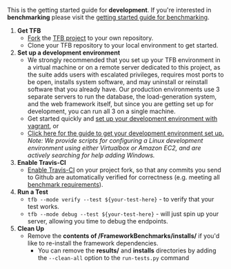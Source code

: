 This is the getting started guide for __development__. If you're interested in __benchmarking__ please visit the [getting started guide for benchmarking](/Benchmarking/Getting-Started-Benchmarking).

1. __Get TFB__
    * [Fork](https://help.github.com/articles/fork-a-repo/) the [TFB project](https://github.com/TechEmpower/FrameworkBenchmarks/) to your own repository.
    * Clone your TFB repository to your local environment to get started.
2. __Set up a development environment__  
    * We strongly recommended that you set up your TFB environment in a virtual machine or on a remote server dedicated to this project, as the suite adds users with escalated privileges, requires most ports to be open, installs system software, and may uninstall or reinstall software that you already have. Our production environments use 3 separate servers to run the database, the load-generation system, and the web framework itself, but since you are getting set up for development, you can run all 3 on a single machine. 
    * Get started quickly and [set up your development environment with vagrant](Installation-Guide#quick-start-guide-vagrant), or
    * [Click here for the guide to get your development environment set up.](Installation-Guide) *Note: We provide scripts for configuring a Linux development environment using either Virtualbox or Amazon EC2, and are actively searching for help adding Windows.*
3. __Enable Travis-CI__
    * [Enable Travis-CI](Testing-and-Debugging#travis-ci) on your project fork, so that any commits you send to Github are automatically verified for correctness (e.g. meeting all [benchmark requirements](/Project-Information/Framework-Tests#requirements)).
4. __Run a Test__
    * `tfb --mode verify --test ${your-test-here}` - to verify that your test works.
    * `tfb --mode debug --test ${your-test-here}` - will just spin up your server, allowing you time to debug the endpoints.
5. __Clean Up__
    * Remove the __contents of /FrameworkBenchmarks/installs/__ if you'd like to re-install the framework dependencies. 
      - You can remove the __results/__ and __installs__ directories by adding the `--clean-all` option to the `run-tests.py` command
